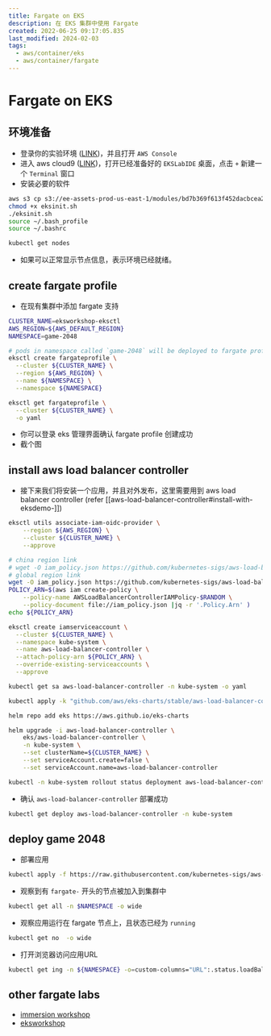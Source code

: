 ```yaml
---
title: Fargate on EKS
description: 在 EKS 集群中使用 Fargate
created: 2022-06-25 09:17:05.835
last_modified: 2024-02-03
tags:
  - aws/container/eks
  - aws/container/fargate
---
```


# Fargate on EKS
## 环境准备
- 登录你的实验环境 ([LINK](https://dashboard.eventengine.run/login))，并且打开 `AWS Console` 
- 进入 aws cloud9 ([LINK](https://console.aws.amazon.com/cloud9))，打开已经准备好的 `EKSLabIDE` 桌面，点击 `+` 新建一个 `Terminal` 窗口
- 安装必要的软件
```sh
aws s3 cp s3://ee-assets-prod-us-east-1/modules/bd7b369f613f452dacbcea2a5d058d5b/v6/eksinit.sh . 
chmod +x eksinit.sh
./eksinit.sh 
source ~/.bash_profile 
source ~/.bashrc

kubectl get nodes

```

- 如果可以正常显示节点信息，表示环境已经就绪。

## create fargate profile
- 在现有集群中添加 fargate 支持
```sh
CLUSTER_NAME=eksworkshop-eksctl
AWS_REGION=${AWS_DEFAULT_REGION}
NAMESPACE=game-2048

# pods in namespace called `game-2048` will be deployed to fargate profile
eksctl create fargateprofile \
  --cluster ${CLUSTER_NAME} \
  --region ${AWS_REGION} \
  --name ${NAMESPACE} \
  --namespace ${NAMESPACE}

eksctl get fargateprofile \
  --cluster ${CLUSTER_NAME} \
  -o yaml

```

- 你可以登录 eks 管理界面确认 fargate profile 创建成功 
- 截个图

## install aws load balancer controller
- 接下来我们将安装一个应用，并且对外发布，这里需要用到 aws load balancer controller (refer [[aws-load-balancer-controller#install-with-eksdemo-]])
```sh
eksctl utils associate-iam-oidc-provider \
    --region ${AWS_REGION} \
    --cluster ${CLUSTER_NAME} \
    --approve

# china region link
# wget -O iam_policy.json https://github.com/kubernetes-sigs/aws-load-balancer-controller/raw/main/docs/install/iam_policy_cn.json
# global region link
wget -O iam_policy.json https://github.com/kubernetes-sigs/aws-load-balancer-controller/raw/main/docs/install/iam_policy.json
POLICY_ARN=$(aws iam create-policy \
    --policy-name AWSLoadBalancerControllerIAMPolicy-$RANDOM \
    --policy-document file://iam_policy.json |jq -r '.Policy.Arn' )
echo ${POLICY_ARN}

eksctl create iamserviceaccount \
  --cluster ${CLUSTER_NAME} \
  --namespace kube-system \
  --name aws-load-balancer-controller \
  --attach-policy-arn ${POLICY_ARN} \
  --override-existing-serviceaccounts \
  --approve

kubectl get sa aws-load-balancer-controller -n kube-system -o yaml

kubectl apply -k "github.com/aws/eks-charts/stable/aws-load-balancer-controller/crds?ref=master"

helm repo add eks https://aws.github.io/eks-charts

helm upgrade -i aws-load-balancer-controller \
    eks/aws-load-balancer-controller \
    -n kube-system \
    --set clusterName=${CLUSTER_NAME} \
    --set serviceAccount.create=false \
    --set serviceAccount.name=aws-load-balancer-controller

kubectl -n kube-system rollout status deployment aws-load-balancer-controller

```

- 确认 `aws-load-balancer-controller` 部署成功
```sh
kubectl get deploy aws-load-balancer-controller -n kube-system

```

## deploy game 2048 
- 部署应用
```sh
kubectl apply -f https://raw.githubusercontent.com/kubernetes-sigs/aws-load-balancer-controller/main/docs/examples/2048/2048_full.yaml

```

- 观察到有 `fargate-` 开头的节点被加入到集群中
```sh
kubectl get all -n $NAMESPACE -o wide

```

- 观察应用运行在 fargate 节点上，且状态已经为 `running`
```sh
kubectl get no  -o wide

```

- 打开浏览器访问应用URL
```sh
kubectl get ing -n ${NAMESPACE} -o=custom-columns="URL":.status.loadBalancer.ingress[*].hostname

```

## other fargate labs
- [immersion workshop](https://catalog.us-east-1.prod.workshops.aws/workshops/76a5dd80-3249-4101-8726-9be3eeee09b2/en-US/fargate)
- [eksworkshop](https://www.eksworkshop.com/beginner/180_fargate/)



